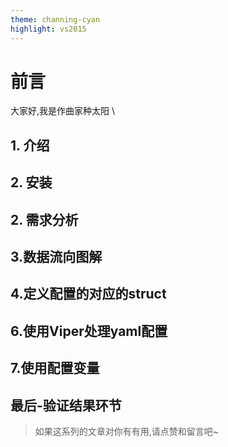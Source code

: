 ```yaml
---
theme: channing-cyan
highlight: vs2015
---
```


# 前言
大家好,我是作曲家种太阳 \

## 1. 介绍


## 2. 安装

## 2. 需求分析


## 3.数据流向图解


## 4.定义配置的对应的struct


## 6.使用Viper处理yaml配置


## 7.使用配置变量


## 最后-验证结果环节




> 如果这系列的文章对你有有用,请点赞和留言吧~

 

 
 
  